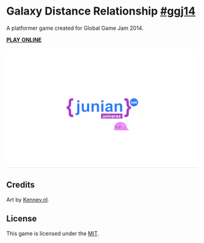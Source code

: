 # Galaxy Distance Relationship [#ggj14](https://twitter.com/search?src=typd&q=%23ggj14)

A platformer game created for Global Game Jam 2014. 

**[PLAY ONLINE](https://www.juniansoft.com/ggj14-gdr/)**

![Galaxy Distance Relationship](https://raw.githubusercontent.com/junian/ggj14-gdr/gh-pages/assets/ggj14-gdr.gif "Galaxy Distance Relationship")

## Credits

Art by [Kenney.nl](https://kenney.nl/assets/platformer-pack-redux).

## License

This game is licensed under the [MIT](https://github.com/junian/ggj14-gdr/blob/master/LICENSE).
